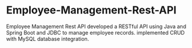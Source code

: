 # Employee-Management-Rest-API
Employee Management Rest API developed a RESTful API using Java and Spring Boot and JDBC to manage employee records. implemented CRUD with MySQL database integration.
